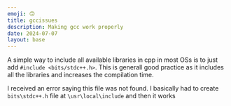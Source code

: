 ```yaml
---
emoji: 🙃
title: gccissues
description: Making gcc work properly
date: 2024-07-07
layout: base
---
```


A simple way to include all available libraries in cpp in most OSs is to just add `#include <bits/stdc++.h>`. 
This is generall good practice as it includes all the libraries and increases the compilation time.

I received an error saying this file was not found.
I basically had to create `bits\stdc++.h` file at `\usr\local\include` and then it works